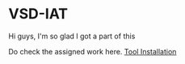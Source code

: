 # VSD-IAT
Hi guys, I'm so glad I got a part of this 



Do check the assigned work here. [Tool Installation](./Week0/README.md)
